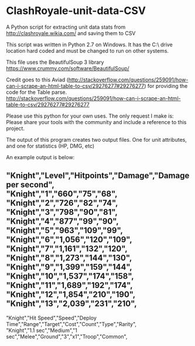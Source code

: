 # ClashRoyale-unit-data-CSV
A Python script for extracting unit data stats from http://clashroyale.wikia.com/ and saving them to CSV

This script was written in Python 2.7 on Windows. It has the C:\ drive location hard coded and must be changed to run on other systems.

This file uses the BeautifulSoup 3 library https://www.crummy.com/software/BeautifulSoup/

Credit goes to this Aviad (http://stackoverflow.com/questions/259091/how-can-i-scrape-an-html-table-to-csv/29276277#29276277)
for providing the code for the Table parse. <br />
http://stackoverflow.com/questions/259091/how-can-i-scrape-an-html-table-to-csv/29276277#29276277

Please use this python for your own uses. The only request I make is:  <br />
Please share your tools with the community and include a reference to this project.

The output of this program creates two output files. One for unit attributes, and one for statistics (HP, DMG, etc)

An example output is below:

"Knight","Level","Hitpoints","Damage","Damage per second", <br />
"Knight","1","660","75","68", <br />
"Knight","2","726","82","74", <br />
"Knight","3","798","90","81", <br />
"Knight","4","877","99","90", <br />
"Knight","5","963","109","99", <br />
"Knight","6","1,056","120","109", <br />
"Knight","7","1,161","132","120", <br />
"Knight","8","1,273","144","130", <br />
"Knight","9","1,399","159","144", <br />
"Knight","10","1,537","174","158", <br />
"Knight","11","1,689","192","174", <br />
"Knight","12","1,854","210","190", <br />
"Knight","13","2,039","231","210", <br />
-----------------------------------

"Knight","Hit Speed","Speed","Deploy Time","Range","Target","Cost","Count","Type","Rarity", <br />
"Knight","1.1 sec","Medium","1 sec","Melee","Ground","3","x1","Troop","Common",
